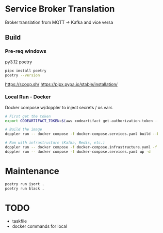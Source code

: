# Service Broker Translation

Broker translation from MQTT -> Kafka and vice versa

## Build

### Pre-req windows

py3.12
poetry
```bash
pipx install poetry
poetry --version
```

https://scoop.sh/
https://pipx.pypa.io/stable/installation/

### Local Run - Docker

Docker compose w/doppler to inject secrets / os vars

```bash
# First get the token
export CODEARTIFACT_TOKEN=$(aws codeartifact get-authorization-token --domain ... --domain-owner ... --query authorizationToken --output text)

# Build the image
doppler run -- docker compose -f docker-compose.services.yaml build --build-arg CODEARTIFACT_TOKEN=$env:CODEARTIFACT_TOKEN

# Run with infrastructure (Kafka, Redis, etc.)
doppler run -- docker compose -f docker-compose.infrastructure.yaml -f docker-compose.services.yaml up -d
doppler run -- docker compose -f docker-compose.services.yaml up -d
```

# Maintenance

```bash
poetry run isort .
poetry run black .
```

# TODO
 - taskfile
 - docker commands for local
